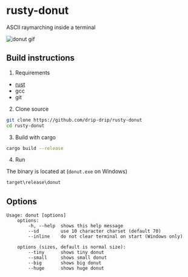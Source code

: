 # rusty-donut
ASCII raymarching inside a terminal

![donut gif](https://s3.gifyu.com/images/donut97dd57264f76666d.gif)

## Build instructions

1. Requirements

  * [rust]
  * gcc
  * git

[rust]: https://github.com/rust-lang/rust

2. Clone source

```sh
git clone https://github.com/drip-drip/rusty-donut
cd rusty-donut
```

3. Build with cargo

```sh
cargo build --release
```

4. Run

The binary is located at (`donut.exe` on Windows)
```sh
target\release\donut
```

## Options

```
Usage: donut [options]
    options:
        -h, --help  shows this help message
        --sd        use 10 character charset (default 70)
        --inline    do not clear terminal on start (Windows only)
    
    options (sizes, default is normal size):
        --tiny      shows tiny donut
        --small     shows small donut
        --big       shows big donut
        --huge      shows huge donut
```
